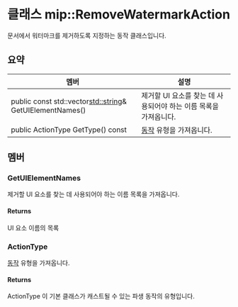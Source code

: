 # <a name="class-mipremovewatermarkaction"></a>클래스 mip::RemoveWatermarkAction 
문서에서 워터마크를 제거하도록 지정하는 동작 클래스입니다.
  
## <a name="summary"></a>요약
 멤버                        | 설명                                
--------------------------------|---------------------------------------------
public const std::vector<std::string>& GetUIElementNames()  |  제거할 UI 요소를 찾는 데 사용되어야 하는 이름 목록을 가져옵니다.
public ActionType GetType() const  |  [동작](#classmip_1_1_action) 유형을 가져옵니다.
  
## <a name="members"></a>멤버
  
### <a name="getuielementnames"></a>GetUIElementNames
제거할 UI 요소를 찾는 데 사용되어야 하는 이름 목록을 가져옵니다.
  
#### <a name="returns"></a>Returns
UI 요소 이름의 목록
  
### <a name="actiontype"></a>ActionType
[동작](#classmip_1_1_action) 유형을 가져옵니다.
  
#### <a name="returns"></a>Returns
ActionType 이 기본 클래스가 캐스트될 수 있는 파생 동작의 유형입니다.